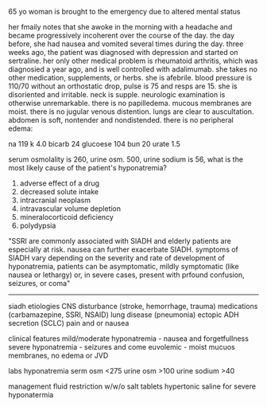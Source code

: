 65 yo woman is brought to the emergency due to altered mental status 

her fmaily notes that she awoke in the morning with a headache and became progressively incoherent over the course of the day. the day before, she had nausea and vomited several times during the day. three weeks ago, the patient was diagnosed with depression and started on sertraline. her only other medical problem is rheumatoid arthritis, which was diagnosied a year ago, and is well controlled with adalimumab. she takes no other medication, supplements, or herbs. she is afebrile. blood pressure is 110/70 without an orthostatic drop, pulse is 75 and resps are 15. she is disoriented and irritable. neck is supple. neurologic examination is otherwise unremarkable. there is no papilledema. mucous membranes are moist. there is no jugular venous distention. lungs are clear to auscultation. abdomen is soft, nontender and nondistended. there is no peripheral edema: 

na 119 
k 4.0 
bicarb 24 
glucoese 104 
bun 20 
urate 1.5 

serum osmolality is 260, urine osm. 500, urine sodium is 56, what is the most likely cause of the patient's hyponatremia? 

1. adverse effect of a drug 
2. decreased solute intake 
3. intracranial neoplasm 
4. intravascular volume depletion 
5. mineralocorticoid deficiency 
6. polydypsia 

"SSRI are commonly associated with SIADH and elderly patients are especially at risk. nausea can further exacerbate SIADH. symptoms of SIADH vary depending on the severity and rate of development of hyponatremia, patients can be asymptomatic, mildly symptomatic (like nausea or lethargy) or, in severe cases, present with prfound confusion, seizures, or coma"

----
siadh 
etiologies 
CNS disturbance (stroke, hemorrhage, trauma)
medications (carbamazepine, SSRI, NSAID)
lung disease (pneumonia)
ectopic ADH secretion (SCLC)
pain and or nausea 

clinical features 
mild/moderate hyponatremia - nausea and forgetfullness 
severe hyponatremia - seizures and come 
euvolemic - moist mucuos membranes, no edema or JVD 

labs 
hyponatremia 
serm osm <275 
urine osm >100 
urine sodium >40 

management 
fluid restriction w/w/o salt tablets 
hypertonic saline for severe hyponatermia 

